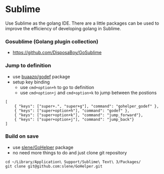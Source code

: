 # Sublime

Use Sublime as the golang IDE. There are a little packages can be used to improve the efficiency of developing golang in Sublime.
### Gosublime (Golang plugin collection)
- https://github.com/DisposaBoy/GoSublime

### Jump to definition
- use [buaazp/godef](https://github.com/buaazp/Godef) package
- setup key binding
    - use `cmd+option+h` to go to definition
    - use `cmd+option+j` and `cmd+option+k` to jump between the postions 

```
[
    { "keys": ["super+.", "super+g"], "command": "gohelper_godef" },
    { "keys": ["super+option+h"], "command": "godef" },
    { "keys": ["super+option+k"], "command": "jump_forward"},
    { "keys": ["super+option+j"], "command": "jump_back"}
]
```

### Build on save
- use [slene/GoHelper](https://github.com/slene/GoHelper) package
- no need more things to do and just clone git repository
```
cd ~/Library/Application\ Support/Sublime\ Text\ 3/Packages/
git clone git@github.com:slene/GoHelper.git
```

### 